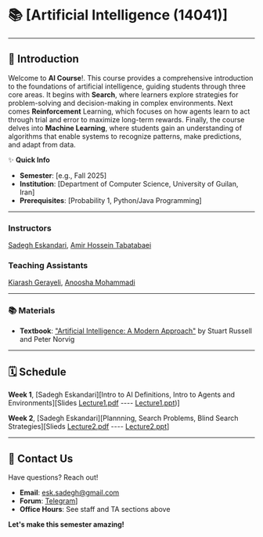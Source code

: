  # 📚 [Artificial Intelligence (14041)]


---

## 🌟 Introduction

Welcome to **AI Course**!. This course provides a comprehensive introduction to the foundations of artificial intelligence, guiding students through three core areas. It begins with **Search**, where learners explore strategies for problem-solving and decision-making in complex environments. Next comes **Reinforcement** Learning, which focuses on how agents learn to act through trial and error to maximize long-term rewards. Finally, the course delves into **Machine Learning**, where students gain an understanding of algorithms that enable systems to recognize patterns, make predictions, and adapt from data.  

✨ **Quick Info**    
- **Semester**: [e.g., Fall 2025]  
- **Institution**: [Department of Computer Science, University of Guilan, Iran]  
- **Prerequisites**: [Probability 1, Python/Java Programming]
---



### Instructors
[Sadegh Eskandari](https://sadegh28.github.io/eskandari/), [Amir Hossein Tabatabaei](https://sadegh28.github.io/eskandari/)



### Teaching Assistants
[Kiarash Gerayeli](https://github.com/KiarashGerayeli), [Anoosha Mohammadi](https://github.com/AnooshaMohammadi)

---
### 📚 Materials
- **Textbook**: ["Artificial Intelligence: A Modern Approach"](https://aima.cs.berkeley.edu/) by Stuart Russell and Peter Norvig
---

## 🗓️ Schedule
**Week 1**, [Sadegh Eskandari][Intro to AI Definitions, Intro to Agents and Environments][Slides [Lecture1.pdf](./Slides/Week1/AI_Lecture1.pdf) ---- [Lecture1.ppt](./Slides/Week1/AI_Lecture1.pptx))]

**Week 2**, [Sadegh Eskandari][Plannning, Search Problems, Blind Search Strategies][Slieds [Lecture2.pdf](./Slides/Week2/AI_Lecture2.pdf) ---- [Lecture2.ppt](./Slides/Week2/AI_Lecture2.pptx)]


---

## 📧 Contact Us

Have questions? Reach out!  
- **Email**: [esk.sadegh@gmail.com](mailto:esk.sadegh@gmail.com)  
- **Forum**: [Telegram](https://t.me/+kkWK83HP2PdmMjY0)] 
- **Office Hours**: See staff and TA sections above  

**Let's make this semester amazing!**

